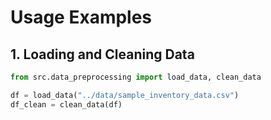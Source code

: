# Usage Examples

## 1. Loading and Cleaning Data

```python
from src.data_preprocessing import load_data, clean_data

df = load_data("../data/sample_inventory_data.csv")
df_clean = clean_data(df)